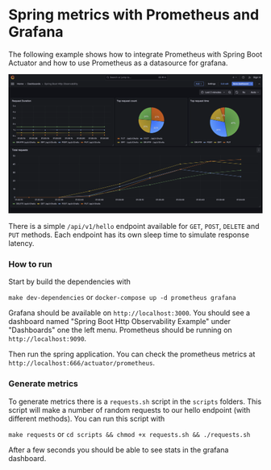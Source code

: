 # Spring metrics with Prometheus and Grafana

The following example shows how to integrate Prometheus with Spring Boot Actuator and how to use Prometheus as a datasource for grafana.

![](imgs/dashboard.png "Example Dashboard")

There is a simple `/api/v1/hello` endpoint available for `GET`, `POST`, `DELETE` and `PUT` methods. Each endpoint
has its own sleep time to simulate response latency.

### How to run

Start by build the dependencies with

`make dev-dependencies` or `docker-compose up -d prometheus grafana`

Grafana should be available on `http://localhost:3000`. You should see a dashboard named "Spring Boot Http Observability Example" under "Dashboards" one the left menu.
Prometheus should be running on `http://localhost:9090`.

Then run the spring application. You can check the prometheus metrics at `http://localhost:666/actuator/prometheus`.

### Generate metrics
To generate metrics there is a `requests.sh` script in the `scripts` folders. This script will make a number of random requests to our hello endpoint (with different methods). 
You can run this script with

`make requests` or `cd scripts && chmod +x requests.sh && ./requests.sh`

After a few seconds you should be able to see stats in the grafana dashboard.